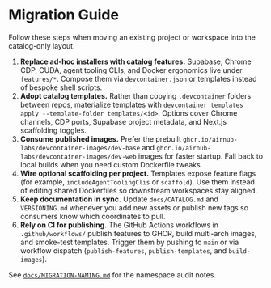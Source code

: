# Migration Guide

Follow these steps when moving an existing project or workspace into the catalog-only layout.

1. **Replace ad-hoc installers with catalog features.** Supabase, Chrome CDP, CUDA, agent tooling CLIs, and Docker ergonomics live under `features/*`. Compose them via `devcontainer.json` or templates instead of bespoke shell scripts.
2. **Adopt catalog templates.** Rather than copying `.devcontainer` folders between repos, materialize templates with `devcontainer templates apply --template-folder templates/<id>`. Options cover Chrome channels, CDP ports, Supabase project metadata, and Next.js scaffolding toggles.
3. **Consume published images.** Prefer the prebuilt `ghcr.io/airnub-labs/devcontainer-images/dev-base` and `ghcr.io/airnub-labs/devcontainer-images/dev-web` images for faster startup. Fall back to local builds when you need custom Dockerfile tweaks.
4. **Wire optional scaffolding per project.** Templates expose feature flags (for example, `includeAgentToolingClis` or `scaffold`). Use them instead of editing shared Dockerfiles so downstream workspaces stay aligned.
5. **Keep documentation in sync.** Update `docs/CATALOG.md` and `VERSIONING.md` whenever you add new assets or publish new tags so consumers know which coordinates to pull.
6. **Rely on CI for publishing.** The GitHub Actions workflows in `.github/workflows/` publish features to GHCR, build multi-arch images, and smoke-test templates. Trigger them by pushing to `main` or via workflow dispatch (`publish-features`, `publish-templates`, and `build-images`).

See [`docs/MIGRATION-NAMING.md`](./MIGRATION-NAMING.md) for the namespace audit notes.
